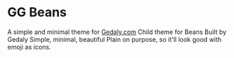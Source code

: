 # GG Beans

A simple and minimal theme for [Gedaly.com](https://gedaly.com)
Child theme for Beans
Built by Gedaly
Simple, minimal, beautiful
Plain on purpose, so it'll look good with emoji as icons.